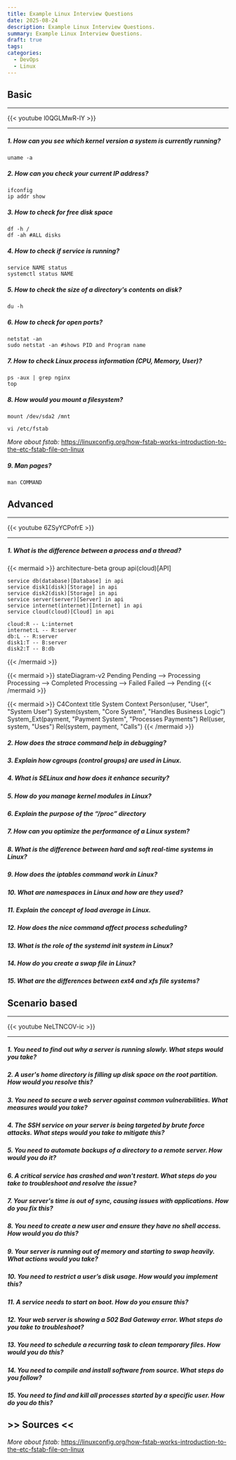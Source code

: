 ```yaml
---
title: Example Linux Interview Questions
date: 2025-08-24
description: Example Linux Interview Questions.
summary: Example Linux Interview Questions.
draft: true
tags:
categories:
  - DevOps
  - Linux
---
```

## Basic

---

{{< youtube l0QGLMwR-lY >}}

---
##### 1. How can you see which kernel version a system is currently running?

```
uname -a
```

##### 2. How can you check your current IP address?

```
ifconfig
ip addr show
```


##### 3. How to check for free disk space

```
df -h /
df -ah #ALL disks
```

##### 4. How to check if service is running?

```
service NAME status
systemctl status NAME
```

##### 5. How to check the size of a directory's contents on disk?

```
du -h
```

##### 6. How to check for open ports?

```
netstat -an
sudo netstat -an #shows PID and Program name
```

##### 7. How to check Linux process information (CPU, Memory, User)?

```
ps -aux | grep nginx
top
```

##### 8. How would you mount a filesystem?

```
mount /dev/sda2 /mnt
```

```
vi /etc/fstab
```

_More about fstab:_ https://linuxconfig.org/how-fstab-works-introduction-to-the-etc-fstab-file-on-linux
##### 9. Man pages?

```
man COMMAND
```
## Advanced

---

{{< youtube 6ZSyYCPofrE >}}

---
##### 1. What is the difference between a process and a thread?

{{< mermaid >}}
architecture-beta
    group api(cloud)[API]

    service db(database)[Database] in api
    service disk1(disk)[Storage] in api
    service disk2(disk)[Storage] in api
    service server(server)[Server] in api
    service internet(internet)[Internet] in api
    service cloud(cloud)[Cloud] in api

    cloud:R -- L:internet
    internet:L -- R:server
    db:L -- R:server
    disk1:T -- B:server
    disk2:T -- B:db
{{< /mermaid >}}

{{< mermaid >}}
stateDiagram-v2
    Pending
    Pending --> Processing
    Processing --> Completed
    Processing --> Failed
    Failed --> Pending
{{< /mermaid >}}

{{< mermaid >}}
C4Context
    title System Context
    Person(user, "User", "System User")
    System(system, "Core System", "Handles Business Logic")
    System_Ext(payment, "Payment System", "Processes Payments")
    Rel(user, system, "Uses")
    Rel(system, payment, "Calls")
{{< /mermaid >}}
##### 2. How does the strace command help in debugging?
##### 3. Explain how cgroups (control groups) are used in Linux.
##### 4. What is SELinux and how does it enhance security?
##### 5. How do you manage kernel modules in Linux?
##### 6. Explain the purpose of the “/proc” directory
##### 7. How can you optimize the performance of a Linux system?
##### 8. What is the difference between hard and soft real-time systems in Linux?
##### 9. How does the iptables command work in Linux?
##### 10. What are namespaces in Linux and how are they used?
##### 11. Explain the concept of load average in Linux.
##### 12. How does the nice command affect process scheduling?
##### 13. What is the role of the systemd init system in Linux?
##### 14. How do you create a swap file in Linux?
##### 15. What are the differences between ext4 and xfs file systems?

## Scenario based

---

{{< youtube NeLTNCOV-ic >}}

---

##### 1. You need to find out why a server is running slowly. What steps would you take? 
##### 2. A user's home directory is filling up disk space on the root partition. How would you resolve this?
##### 3. You need to secure a web server against common vulnerabilities. What measures would you take?
##### 4. The SSH service on your server is being targeted by brute force attacks. What steps would you take to mitigate this?
##### 5. You need to automate backups of a directory to a remote server. How would you do it?
##### 6. A critical service has crashed and won't restart. What steps do you take to troubleshoot and resolve the issue?
##### 7. Your server's time is out of sync, causing issues with applications. How do you fix this?
##### 8. You need to create a new user and ensure they have no shell access. How would you do this?
##### 9. Your server is running out of memory and starting to swap heavily. What actions would you take?
##### 10. You need to restrict a user’s disk usage. How would you implement this?
##### 11. A service needs to start on boot. How do you ensure this?
##### 12. Your web server is showing a 502 Bad Gateway error. What steps do you take to troubleshoot?
##### 13. You need to schedule a recurring task to clean temporary files. How would you do this?
##### 14. You need to compile and install software from source. What steps do you follow?
##### 15. You need to find and kill all processes started by a specific user. How do you do this?
## >> Sources <<

_More about fstab:_ https://linuxconfig.org/how-fstab-works-introduction-to-the-etc-fstab-file-on-linux